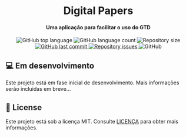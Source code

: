 <h1 align="center">
  Digital Papers
</h1>

<h4 align="center">
  Uma aplicação para facilitar o uso do GTD
</h4>

<p align="center">
  <img alt="GitHub top language" src="https://img.shields.io/github/languages/top/jeffersoncbd/digital-papers.svg">
  
  <img alt="GitHub language count" src="https://img.shields.io/github/languages/count/jeffersoncbd/digital-papers.svg">
  
  <img alt="Repository size" src="https://img.shields.io/github/repo-size/jeffersoncbd/digital-papers.svg">
  <a href="https://github.com/jeffersoncbd/digital-papers/commits/master">
    <img alt="GitHub last commit" src="https://img.shields.io/github/last-commit/jeffersoncbd/digital-papers.svg">
  </a>
  
  <a href="https://github.com/jeffersoncbd/digital-papers/issues">
    <img alt="Repository issues" src="https://img.shields.io/github/issues/jeffersoncbd/digital-papers.svg">
  </a>
  
  <img alt="GitHub" src="https://img.shields.io/github/license/jeffersoncbd/digital-papers.svg">   
</p>

## :computer: Em desenvolvimento
Este projeto está em fase inicial de desenvolvimento. Mais informações serão incluidas em breve...

## :memo: License
Este projeto está sob a licença MIT. Consulte [LICENÇA](https://github.com/jeffersoncbd/digital-papers/blob/master/LICENSE) para obter mais informações.